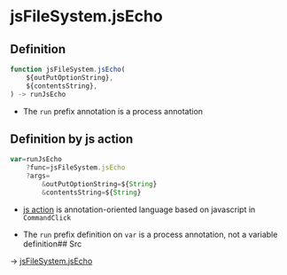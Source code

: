 # jsFileSystem.jsEcho

## Definition

```js.js
function jsFileSystem.jsEcho(
	${outPutOptionString},
	${contentsString},
) -> runJsEcho
```

- The `run` prefix annotation is a process annotation
## Definition by js action

```js.js
var=runJsEcho
	?func=jsFileSystem.jsEcho
	?args=
		&outPutOptionString=${String}
		&contentsString=${String}
```

- [js action](#) is annotation-oriented language based on javascript in `CommandClick`

- The `run` prefix definition on `var` is a process annotation, not a variable definition## Src

-> [jsFileSystem.jsEcho](https://github.com/puutaro/CommandClick/blob/master/app/src/main/java/com/puutaro/commandclick/fragment_lib/terminal_fragment/js_interface/file/JsFileSystem.kt#L154)


